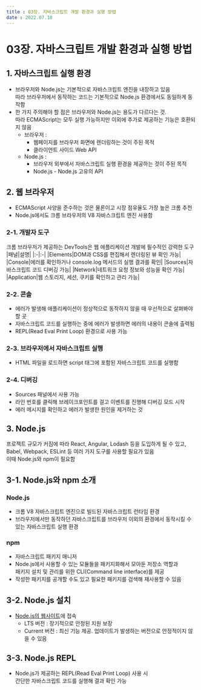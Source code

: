 ```yaml
---
title : 03장. 자바스크립트 개발 환경과 실행 방법  
date : 2022.07.18
---
```


# 03장. 자바스크립트 개발 환경과 실행 방법

## 1. 자바스크립트 실행 환경
* 브라우저와 Node.js는 기본적으로 자바스크립트 엔진을 내장하고 있음   
  따라 브라우저에서 동작하는 코드는 기본적으로 Node.js 환경에서도 동일하게 동작함  
* 한 가지 주의해야 할 점은 브라우저와 Node.js는 용도가 다르다는 것.    
  따라 ECMAScript는 모두 실행 가능하지만 이외에 추가로 제공하는 기능은 호환되지 않음
  * 브라우저 : 
    * 웹페이지를 브라우저 화면에 렌더링하는 것이 주된 목적    
    * 클라이언트 사이드 Web API
  * Node.js : 
    * 브라우저 외부에서 자바스크립트 실행 환경을 제공하는 것이 주된 목적
    * Node.js - Node.js 고유의 API

## 2. 웹 브라우저
* ECMAScript 사양을 준수하는 것은 물론이고 시장 점유율도 가장 높은 크롬 추천
* Node.js에서도 크롬 브라우저의 V8 자바스크립트 엔진 사용함


### 2-1. 개발자 도구
크롬 브라우저가 제공하는 DevTools은 웹 애플리케이션 개발에 필수적인 강력한 도구
|패널|설명|
|:-|:-|
|Elements|DOM과 CSS를 편집해서 렌더링된 뷰 확인 가능|
|Console|에러를 확인하거나 console.log 메서드의 실행 결과를 확인|
|Sources|자바스크립트 코드 디버깅 가능|
|Network|네트워크 요청 정보와 성능을 확인 가능|
|Application|웹 스토리지, 세션, 쿠키를 확인하고 관리 가능|

### 2-2. 콘솔
* 에러가 발생해 애플리케이션이 정상적으로 동작하지 않을 때 우선적으로 살펴봐야 할 곳
* 자바스크립트 코드를 실행하는 중에 에러가 발생하면 에러의 내용이 콘솔에 출력됨
* REPL(Read Eval Print Loop) 환경으로 사용 가능

### 2-3. 브라우저에서 자바스크립트 실행
* HTML 파일을 로드하면 script 태그에 포함된 자바스크립트 코드를 실행함

### 2-4. 디버깅
* Sources 패널에서 사용 가능
* 라인 번호를 클릭해 브레이크포인트를 걸고 이벤트를 진행해 디버깅 모드 시작
* 에러 메시지를 확인하고 에러가 발생한 원인을 제거하는 것



## 3. Node.js
프로젝트 규모가 커짐에 따라 React, Angular, Lodash 등을 도입하게 될 수 있고,  
Babel, Webpack, ESLint 등 여러 가지 도구를 사용할 필요가 있음   
이때 Node.js와 npm이 필요함

## 3-1. Node.js와 npm 소개

### Node.js
* 크롬 V8 자바스크립트 엔진으로 빌드된 자바스크립트 런타임 환경  
* 브라우저에서만 동작하던 자바스크립트를 브라우저 이외의 환경에서 동작시킬 수 있는 자바스크립트 실행 환경

### npm
* 자바스크립트 패키지 매니저
* Node.js에서 사용할 수 있는 모듈들을 패키지화해서 모아둔 저장소 역할과   
  패키지 설치 및 관리를 위한 CLI(Command line interface)를 제공
* 작성한 패키지를 공개할 수도 있고 필요한 패키지를 검색해 재사용할 수 있음

## 3-2. Node.js 설치
* [Node.js의 웹사이트](http://nodejs.org)에 접속   
  * LTS 버전 : 장기적으로 안정된 지원 보장
  * Current 버전 : 최신 기능 제공. 업데이트가 발생하는 버전으로 안정적이지 않을 수 있음

## 3-3. Node.js REPL
* Node.js가 제공하는 REPL(Read Eval Print Loop) 사용 시   
  간단한 자바스크립트 코드를 실행해 결과 확인 가능
